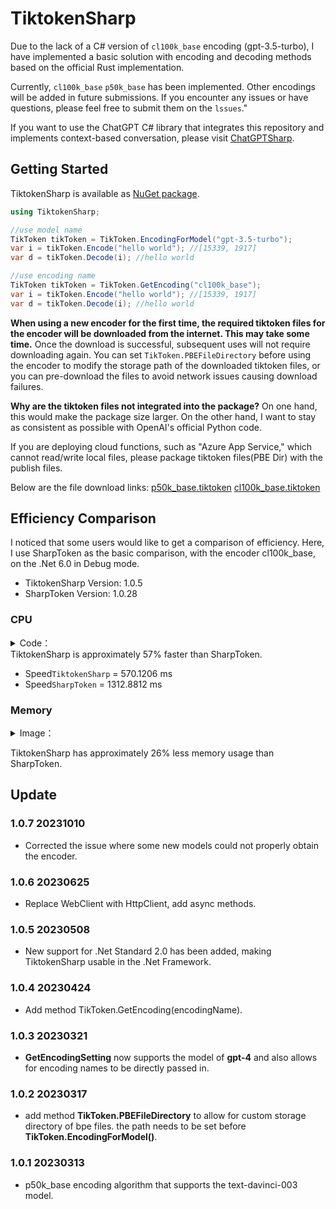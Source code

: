 # TiktokenSharp

Due to the lack of a C# version of `cl100k_base` encoding (gpt-3.5-turbo), I have implemented a basic solution with encoding and decoding methods based on the official Rust implementation.

Currently, `cl100k_base` `p50k_base` has been implemented. Other encodings will be added in future submissions. If you encounter any issues or have questions, please feel free to submit them on the `lssues`."

If you want to use the ChatGPT C# library that integrates this repository and implements context-based conversation, please visit [ChatGPTSharp](https://github.com/aiqinxuancai/ChatGPTSharp).

## Getting Started

TiktokenSharp is available as [NuGet package](https://www.nuget.org/packages/TiktokenSharp/).

```csharp
using TiktokenSharp;

//use model name
TikToken tikToken = TikToken.EncodingForModel("gpt-3.5-turbo");
var i = tikToken.Encode("hello world"); //[15339, 1917]
var d = tikToken.Decode(i); //hello world

//use encoding name
TikToken tikToken = TikToken.GetEncoding("cl100k_base");
var i = tikToken.Encode("hello world"); //[15339, 1917]
var d = tikToken.Decode(i); //hello world
```

**When using a new encoder for the first time, the required tiktoken files for the encoder will be downloaded from the internet. This may take some time.** Once the download is successful, subsequent uses will not require downloading again. You can set `TikToken.PBEFileDirectory` before using the encoder to modify the storage path of the downloaded tiktoken files, or you can pre-download the files to avoid network issues causing download failures.

**Why are the tiktoken files not integrated into the package?** On one hand, this would make the package size larger. On the other hand, I want to stay as consistent as possible with OpenAI's official Python code.

If you are deploying cloud functions, such as "Azure App Service," which cannot read/write local files, please package tiktoken files(PBE Dir) with the publish files.

Below are the file download links:
[p50k_base.tiktoken](https://openaipublic.blob.core.windows.net/encodings/p50k_base.tiktoken)
[cl100k_base.tiktoken](https://openaipublic.blob.core.windows.net/encodings/cl100k_base.tiktoken)

## Efficiency Comparison

I noticed that some users would like to get a comparison of efficiency. Here, I use SharpToken as the basic comparison, with the encoder cl100k_base, on the .Net 6.0 in Debug mode.
* TiktokenSharp Version: 1.0.5 
* SharpToken Version: 1.0.28

### CPU

<details> 
<summary>Code：</summary>

```csharp
const string kLongText = "King Lear, one of Shakespeare's darkest and most savage plays, tells the story of the foolish and Job-like Lear, who divides his kingdom, as he does his affections, according to vanity and whim. Lear’s failure as a father engulfs himself and his world in turmoil and tragedy.";

static async Task SpeedTiktokenSharp()
{
    TikToken tikToken = TikToken.GetEncoding("cl100k_base");
    Stopwatch stopwatch = new Stopwatch();
    stopwatch.Start();

    for (int i = 0; i < 10000; i++) 
    {
        var encoded = tikToken.Encode(kLongText);
        var decoded = tikToken.Decode(encoded);
    }

    stopwatch.Stop();
    TimeSpan timespan = stopwatch.Elapsed;
    double milliseconds = timespan.TotalMilliseconds;
    Console.WriteLine($"SpeedTiktokenSharp = {milliseconds} ms");
}

static async Task SpeedSharpToken()
{
    var encoding = GptEncoding.GetEncoding("cl100k_base");

    Stopwatch stopwatch = new Stopwatch();
    stopwatch.Start();   

    for (int i = 0; i < 10000; i++) 
    {
        var encoded = encoding.Encode(kLongText);
        var decoded = encoding.Decode(encoded);
    }

    stopwatch.Stop();
    TimeSpan timespan = stopwatch.Elapsed;
    double milliseconds = timespan.TotalMilliseconds;
    Console.WriteLine($"SpeedSharpToken = {milliseconds} ms");

}
```
  
</details>
TiktokenSharp is approximately 57% faster than SharpToken.

* Speed`TiktokenSharp` = 570.1206 ms
* Speed`SharpToken` = 1312.8812 ms

### Memory
<details> <summary>Image：</summary>
  
![20230509125926](https://user-images.githubusercontent.com/4475018/236998921-d380899e-9b66-43c9-af66-f02bf8c2c6e5.png)
![20230509130021](https://user-images.githubusercontent.com/4475018/236998944-eb1d1cf6-65b4-4669-9160-a8fc74e0d4c9.png)
  
</details>

TiktokenSharp has approximately 26% less memory usage than SharpToken.


## Update

### 1.0.7 20231010
* Corrected the issue where some new models could not properly obtain the encoder.

### 1.0.6 20230625
* Replace WebClient with HttpClient, add async methods.

### 1.0.5 20230508
* New support for .Net Standard 2.0 has been added, making TiktokenSharp usable in the .Net Framework.

### 1.0.4 20230424
* Add method TikToken.GetEncoding(encodingName).

### 1.0.3 20230321
* **GetEncodingSetting** now supports the model of **gpt-4** and also allows for encoding names to be directly passed in.

### 1.0.2 20230317
* add method **TikToken.PBEFileDirectory** to allow for custom storage directory of bpe files. the path needs to be set before **TikToken.EncodingForModel()**.

### 1.0.1 20230313
* p50k_base encoding algorithm that supports the text-davinci-003 model.


